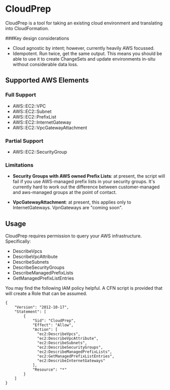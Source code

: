 # CloudPrep

CloudPrep is a tool for taking an existing cloud environment and translating into CloudFormation.

###Key design considerations
* Cloud agnostic by intent; however, currently heavily AWS focussed.
* Idempotent.  Run twice, get the same output.  This means you should be able to use it to create ChangeSets and update
  environments in-situ without considerable data loss.

## Supported AWS Elements
 
### Full Support
* AWS::EC2::VPC
* AWS::EC2::Subnet
* AWS::EC2::PrefixList
* AWS::EC2::InternetGateway
* AWS::EC2::VpcGatewayAttachment
  
### Partial Support
* AWS::EC2::SecurityGroup

### Limitations

* **Security Groups with AWS owned Prefix Lists**: at present, the script will fail if you use AWS-managed prefix lists
  in your security groups.  It's currently hard to work out the difference between customer-managed and aws-managed 
  groups at the point of contact.
  
* **VpcGatewayAttachment**: at present, this applies only to InternetGateways.  VpnGateways are "coming soon".

## Usage

CloudPrep requires permission to query your AWS infrastructure. Specifically:

* DescribeVpcs
* DescribeVpcAttribute
* DescribeSubnets
* DescribeSecurityGroups
* DescribeManagedPrefixLists
* GetManagedPrefixListEntries

You may find the following IAM policy helpful.  A CFN script is provided that will create a Role that can be assumed.

````
{
    "Version": "2012-10-17",
    "Statement": [
        {
            "Sid": "CloudPrep",
            "Effect": "Allow",
            "Action": [ 
              "ec2:DescribeVpcs",
              "ec2:DescribeVpcAttribute",
              "ec2:DescribeSubnets",
              "ec2:DescribeSecurityGroups",
              "ec2:DescribeManagedPrefixLists",
              "ec2:GetManagedPrefixListEntries",
              "ec2:DescribeInternetGateways"
            ],
            "Resource": "*"
        }
    ]
}
````
